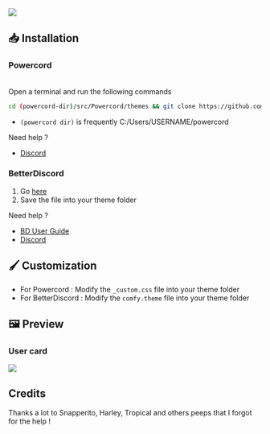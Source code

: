 <img src="https://i.ibb.co/jrZL4fZ/Capture.png">

## 📥 Installation

### Powercord

</br>Open a terminal and run the following commands
```sh
cd (powercord-dir)/src/Powercord/themes && git clone https://github.com/NYRI4/Comfy-theme
```
* `(powercord dir)` is frequently C:/Users/USERNAME/powercord

Need help ? 
- [Discord](https://discord.gg/esB8HudVHN)

### BetterDiscord

1. Go [here](https://betterdiscord.net/ghdl?id=3430)
2. Save the file into your theme folder

Need help ?
- [BD User Guide](https://0x71.cc/bd/guide/#install-theme-win)
- [Discord](https://discord.gg/0Tmfo5ZbORCRqbAd)

## 🖌️ Customization
- For Powercord : Modify the `_custom.css` file into your theme folder
- For BetterDiscord : Modify the `comfy.theme` file into your theme folder

## 🖼️ Preview

### User card
<img src="https://i.ibb.co/k2DYT48/Capture1.png">

## Credits

Thanks a lot to Snapperito, Harley, Tropical and others peeps that I forgot for the help !
